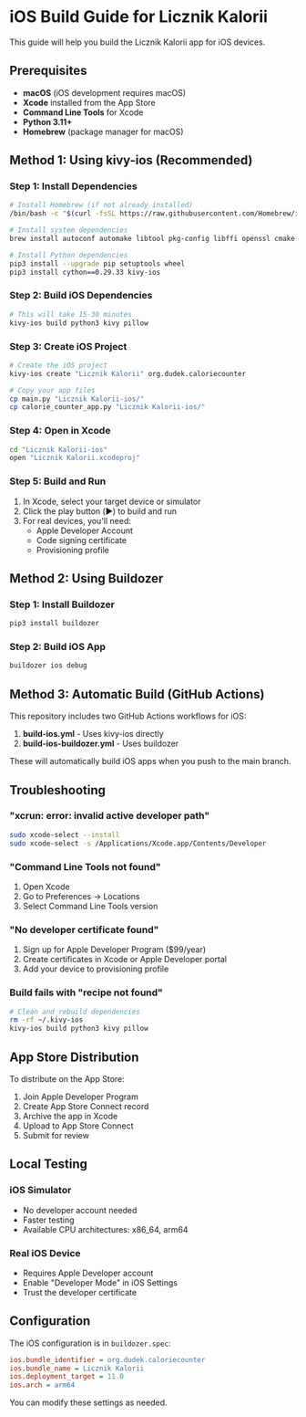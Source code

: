 # iOS Build Guide for Licznik Kalorii

This guide will help you build the Licznik Kalorii app for iOS devices.

## Prerequisites

- **macOS** (iOS development requires macOS)
- **Xcode** installed from the App Store
- **Command Line Tools** for Xcode
- **Python 3.11+**
- **Homebrew** (package manager for macOS)

## Method 1: Using kivy-ios (Recommended)

### Step 1: Install Dependencies

```bash
# Install Homebrew (if not already installed)
/bin/bash -c "$(curl -fsSL https://raw.githubusercontent.com/Homebrew/install/HEAD/install.sh)"

# Install system dependencies
brew install autoconf automake libtool pkg-config libffi openssl cmake

# Install Python dependencies
pip3 install --upgrade pip setuptools wheel
pip3 install cython==0.29.33 kivy-ios
```

### Step 2: Build iOS Dependencies

```bash
# This will take 15-30 minutes
kivy-ios build python3 kivy pillow
```

### Step 3: Create iOS Project

```bash
# Create the iOS project
kivy-ios create "Licznik Kalorii" org.dudek.caloriecounter

# Copy your app files
cp main.py "Licznik Kalorii-ios/"
cp calorie_counter_app.py "Licznik Kalorii-ios/"
```

### Step 4: Open in Xcode

```bash
cd "Licznik Kalorii-ios"
open "Licznik Kalorii.xcodeproj"
```

### Step 5: Build and Run

1. In Xcode, select your target device or simulator
2. Click the play button (▶️) to build and run
3. For real devices, you'll need:
   - Apple Developer Account
   - Code signing certificate
   - Provisioning profile

## Method 2: Using Buildozer

### Step 1: Install Buildozer

```bash
pip3 install buildozer
```

### Step 2: Build iOS App

```bash
buildozer ios debug
```

## Method 3: Automatic Build (GitHub Actions)

This repository includes two GitHub Actions workflows for iOS:

1. **build-ios.yml** - Uses kivy-ios directly
2. **build-ios-buildozer.yml** - Uses buildozer

These will automatically build iOS apps when you push to the main branch.

## Troubleshooting

### "xcrun: error: invalid active developer path"

```bash
sudo xcode-select --install
sudo xcode-select -s /Applications/Xcode.app/Contents/Developer
```

### "Command Line Tools not found"

1. Open Xcode
2. Go to Preferences → Locations
3. Select Command Line Tools version

### "No developer certificate found"

1. Sign up for Apple Developer Program ($99/year)
2. Create certificates in Xcode or Apple Developer portal
3. Add your device to provisioning profile

### Build fails with "recipe not found"

```bash
# Clean and rebuild dependencies
rm -rf ~/.kivy-ios
kivy-ios build python3 kivy pillow
```

## App Store Distribution

To distribute on the App Store:

1. Join Apple Developer Program
2. Create App Store Connect record
3. Archive the app in Xcode
4. Upload to App Store Connect
5. Submit for review

## Local Testing

### iOS Simulator

- No developer account needed
- Faster testing
- Available CPU architectures: x86_64, arm64

### Real iOS Device

- Requires Apple Developer account
- Enable "Developer Mode" in iOS Settings
- Trust the developer certificate

## Configuration

The iOS configuration is in `buildozer.spec`:

```ini
ios.bundle_identifier = org.dudek.caloriecounter
ios.bundle_name = Licznik Kalorii
ios.deployment_target = 11.0
ios.arch = arm64
```

You can modify these settings as needed.

